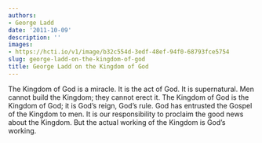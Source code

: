 ```yaml
---
authors:
- George Ladd
date: '2011-10-09'
description: ''
images:
- https://hcti.io/v1/image/b32c554d-3edf-48ef-94f0-68793fce5754
slug: george-ladd-on-the-kingdom-of-god
title: George Ladd on the Kingdom of God
---
```


The Kingdom of God is a miracle. It is the act of God. It is supernatural. Men cannot build the Kingdom; they cannot erect it. The Kingdom of God is the Kingdom of God; it is God’s reign, God’s rule. God has entrusted the Gospel of the Kingdom to men. It is our responsibility to proclaim the good news about the Kingdom. But the actual working of the Kingdom is God’s working.